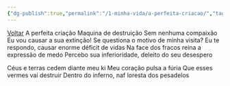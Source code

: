 ```yaml
---
{"dg-publish":true,"permalink":"/1-minha-vida/a-perfeita-criacao/","tags":["pessoal/poesias"],"noteIcon":""}
---
```


[Voltar](1.LIFE/index)
A perfeita criação
Maquina de destruição
Sem nenhuma compaixão
Eu vou causar a sua extinção!
Se questiona o motivo de minha visita?
Eu te respondo, causar enorme déficit de vidas
Na face dos fracos reina a expressão de medo
Percebo sua inferioridade, deleito do seu desespero

Céus e terras cedem diante meu ki
Meu coração pulsa a fúria
Que esses vermes vai destruir
Dentro do inferno, naf loresta dos pesadelos